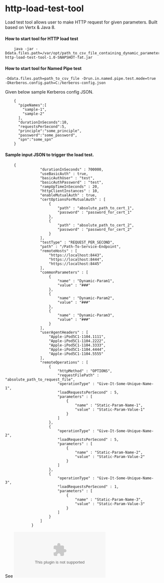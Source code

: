 # http-load-test-tool
Load test tool allows user to make HTTP request for given parameters. Built based on Vertx &amp; Java 8.


#### How to start tool for HTTP load test

        java -jar -Ddata.files.path=/var/opt/path_to_csv_file_containing_dynamic_parameters.csv http-load-test-tool-1.0-SNAPSHOT-fat.jar

#### How to start tool for Named Pipe test


    -Ddata.files.path=path_to_csv_file -Drun.in.named.pipe.test.mode=true -Dkerberos.config.path=C:/kerberos-config.json
    

Given below sample Kerberos config JSON.

        {
          "pipeNames":[
            "sample-1",
            "sample-2"
          ],
          "durationInSeconds":10,
          "requestsPerSecond":5,
          "principle":"some_principle",
          "password":"some_password",
          "spn":"some_spn"
        }

    

#### Sample input JSON to trigger the load test.

        {
                    "durationInSeconds" : 700000,
                    "useBasicAuth" : true,
                    "basicAuthUser" : "test",
                    "basicAuthPassword" : "test",
                    "rampUpTimeInSeconds" : 20,
                    "httpClientInstances" : 10,
                    "enableMutualAuth" : true,
                    "certOptionsForMutualAuth" : [
                    	{
                    		"path" : "absolute_path_to_cert_1",
                    		"password" : "password_for_cert_1"
                    	},
                    	{
                    		"path" : "absolute_path_to_cert_2",
                    		"password" : "password_for_cert_2"
                    	}
                    ],
                    "testType" : "REQUEST_PER_SECOND",
                    "path" : "/Path-To-Service-Endpoint",
                	"remoteHosts" : [
                		"https://localhost:8443",
                		"https://localhost:8444",
                		"https://localhost:8445"
                	],
                	"commonParameters" : [
                		{
                			"name" : "Dynamic-Param1",
                			"value" : "###"
                		},
                		{
                			"name" : "Dynamic-Param2",
                			"value" : "###"
                		},
                		{
                			"name" : "Dynamic-Param3",
                			"value" : "###"
                		}
                	],
                	"userAgentHeaders" : [
                        "Apple-iPod5C1-1104.1111",
                        "Apple-iPod5C1-1104.2222",
                        "Apple-iPod5C1-1104.3333",
                        "Apple-iPod5C1-1104.4444",
                        "Apple-iPod5C1-1104.5555"
                    ],
                    "remoteOperations" : [
                    	{
                    		"httpMethod" : "OPTIONS",
                    		"requestFilePath" : "absolute_path_to_request_file",
                    		"operationType" : "Give-It-Some-Unique-Name-1",
                	    	"loadRequestsPerSecond" : 5, 
                	    	"parameters" : [
                	    		{
                	    			"name" : "Static-Param-Name-1",
                	    			"value" : "Static-Param-Value-1"
                	    		}
                	    	]
                    	},
                    	{
                    		"operationType" : "Give-It-Some-Unique-Name-2",
                	    	"loadRequestsPerSecond" : 5, 
                	    	"parameters" : [
                	    		{
                	    			"name" : "Static-Param-Name-2",
                	    			"value" : "Static-Param-Value-2"
                	    		}
                	    	]
                    	},
                    	{
                    		"operationType" : "Give-It-Some-Unique-Name-3",
                	    	"loadRequestsPerSecond" : 1, 
                	    	"parameters" : [
                	    		{
                	    			"name" : "Static-Param-Name-3",
                	    			"value" : "Static-Param-Value-3"
                	    		}
                	    	]
                    	}
                    ]
                }
                
See ![Sample CSV file for HTTP load test input](src/main/resources/http-load-input-query-parameters.csv?raw=true "Title")